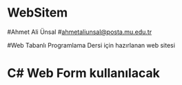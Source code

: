 # WebSitem
#Ahmet Ali Ünsal
#ahmetaliunsal@posta.mu.edu.tr

#Web Tabanlı Programlama Dersi için hazırlanan web sitesi

# C# Web Form kullanılacak 
